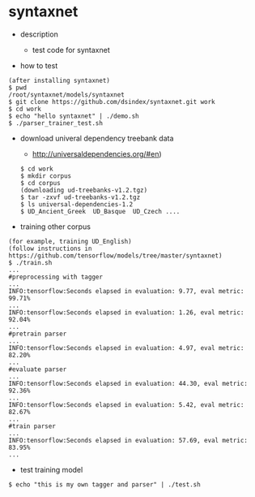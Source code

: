 syntaxnet
===

- description
  - test code for syntaxnet

- how to test
```
(after installing syntaxnet)
$ pwd
/root/syntaxnet/models/syntaxnet
$ git clone https://github.com/dsindex/syntaxnet.git work
$ cd work
$ echo "hello syntaxnet" | ./demo.sh
$ ./parser_trainer_test.sh 
```

- download univeral dependency treebank data 
  - http://universaldependencies.org/#en)
  ```
  $ cd work
  $ mkdir corpus
  $ cd corpus
  (downloading ud-treebanks-v1.2.tgz)
  $ tar -zxvf ud-treebanks-v1.2.tgz  
  $ ls universal-dependencies-1.2 
  $ UD_Ancient_Greek  UD_Basque  UD_Czech ....
  ```

- training other corpus
```
(for example, training UD_English)
(follow instructions in https://github.com/tensorflow/models/tree/master/syntaxnet)
$ ./train.sh
...
#preprocessing with tagger
...
INFO:tensorflow:Seconds elapsed in evaluation: 9.77, eval metric: 99.71%
...
INFO:tensorflow:Seconds elapsed in evaluation: 1.26, eval metric: 92.04%
...
#pretrain parser
...
INFO:tensorflow:Seconds elapsed in evaluation: 4.97, eval metric: 82.20%
...
#evaluate parser
...
INFO:tensorflow:Seconds elapsed in evaluation: 44.30, eval metric: 92.36%
...
INFO:tensorflow:Seconds elapsed in evaluation: 5.42, eval metric: 82.67%
...
#train parser
...
INFO:tensorflow:Seconds elapsed in evaluation: 57.69, eval metric: 83.95%
...
```

- test training model
```
$ echo "this is my own tagger and parser" | ./test.sh
```

